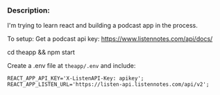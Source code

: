 ### Description:

I'm trying to learn react and building a podcast app in the process. 


To setup:
Get a podcast api key: https://www.listennotes.com/api/docs/

cd theapp && npm start

Create a .env file at `theapp/.env` and include:
```
REACT_APP_API_KEY='X-ListenAPI-Key: apikey';
REACT_APP_LISTEN_URL='https://listen-api.listennotes.com/api/v2';
```
